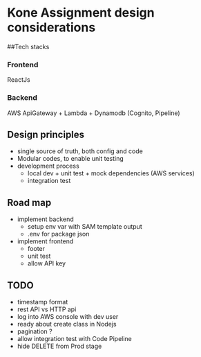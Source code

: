 # Kone Assignment design considerations

##Tech stacks
### Frontend
ReactJs
### Backend
AWS ApiGateway + Lambda + Dynamodb (Cognito, Pipeline)

## Design principles
- single source of truth, both config and code
- Modular codes, to enable unit testing
- development process
  - local dev + unit test + mock dependencies (AWS services)
  - integration test

## Road map
- implement backend
  - setup env var with SAM template output
  - .env for package json
- implement frontend
  - footer
  - unit test
  - allow API key



## TODO
- timestamp format
- rest API vs HTTP api
- log into AWS console with dev user
- ready about create class in Nodejs
- pagination ?
- allow integration test with Code Pipeline
- hide DELETE from Prod stage
